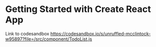 # Getting Started with Create React App

Link to codesandbox https://codesandbox.io/s/unruffled-mcclintock-w95897?file=/src/component/TodoList.js